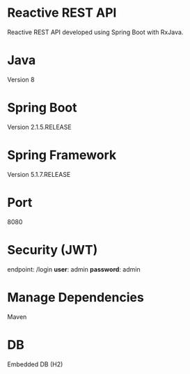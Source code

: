 # Reactive REST API
Reactive REST API developed using Spring Boot with RxJava.

# Java
Version 8

# Spring Boot
Version 2.1.5.RELEASE

# Spring Framework
Version 5.1.7.RELEASE

# Port
8080

# Security (JWT)
endpoint: /login
**user**: admin
**password**: admin

# Manage Dependencies
Maven

# DB
Embedded DB (H2)